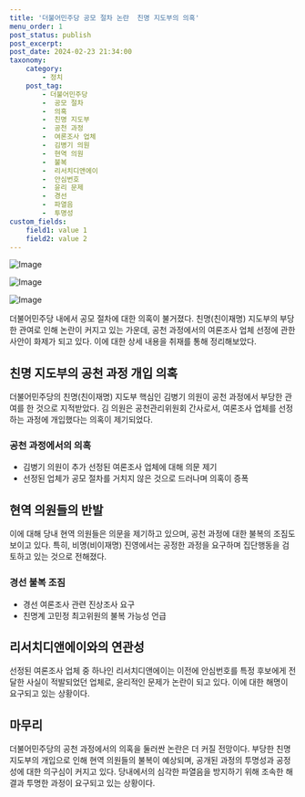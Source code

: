 ```yaml
---
title: '더불어민주당 공모 절차 논란  친명 지도부의 의혹'
menu_order: 1
post_status: publish
post_excerpt: 
post_date: 2024-02-23 21:34:00
taxonomy:
    category:
        - 정치
    post_tag:
        - 더불어민주당
        -  공모 절차
        -  의혹
        -  친명 지도부
        -  공천 과정
        -  여론조사 업체
        -  김병기 의원
        -  현역 의원
        -  불복
        -  리서치디앤에이
        -  안심번호
        -  윤리 문제
        -  경선
        -  파열음
        -  투명성
custom_fields:
    field1: value 1
    field2: value 2
---
```


![Image](https://imgnews.pstatic.net/image/020/2024/02/23/0003549536_001_20240223044001099.jpg?type=w647)

![Image](https://imgnews.pstatic.net/image/020/2024/02/23/0003549536_002_20240223044001142.jpg?type=w647)

![Image](https://imgnews.pstatic.net/image/020/2024/02/23/0003549536_003_20240223044001351.jpg?type=w647)

더불어민주당 내에서 공모 절차에 대한 의혹이 불거졌다. 친명(친이재명) 지도부의 부당한 관여로 인해 논란이 커지고 있는 가운데, 공천 과정에서의 여론조사 업체 선정에 관한 사안이 화제가 되고 있다. 이에 대한 상세 내용을 취재를 통해 정리해보았다.
## 친명 지도부의 공천 과정 개입 의혹
더불어민주당의 친명(친이재명) 지도부 핵심인 김병기 의원이 공천 과정에서 부당한 관여를 한 것으로 지적받았다. 김 의원은 공천관리위원회 간사로서, 여론조사 업체를 선정하는 과정에 개입했다는 의혹이 제기되었다. 
### 공천 과정에서의 의혹
- 김병기 의원이 추가 선정된 여론조사 업체에 대해 의문 제기
- 선정된 업체가 공모 절차를 거치지 않은 것으로 드러나며 의혹이 증폭
## 현역 의원들의 반발
이에 대해 당내 현역 의원들은 의문을 제기하고 있으며, 공천 과정에 대한 불복의 조짐도 보이고 있다. 특히, 비명(비이재명) 진영에서는 공정한 과정을 요구하며 집단행동을 검토하고 있는 것으로 전해졌다.
### 경선 불복 조짐
- 경선 여론조사 관련 진상조사 요구
- 친명계 고민정 최고위원의 불복 가능성 언급
## 리서치디앤에이와의 연관성
선정된 여론조사 업체 중 하나인 리서치디앤에이는 이전에 안심번호를 특정 후보에게 전달한 사실이 적발되었던 업체로, 윤리적인 문제가 논란이 되고 있다. 이에 대한 해명이 요구되고 있는 상황이다.
## 마무리
더불어민주당의 공천 과정에서의 의혹을 둘러싼 논란은 더 커질 전망이다. 부당한 친명 지도부의 개입으로 인해 현역 의원들의 불복이 예상되며, 공개된 과정의 투명성과 공정성에 대한 의구심이 커지고 있다. 당내에서의 심각한 파열음을 방지하기 위해 조속한 해결과 투명한 과정이 요구되고 있는 상황이다.
